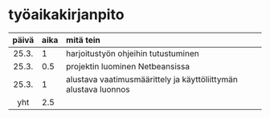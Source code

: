 # työaikakirjanpito

| päivä | aika | mitä tein  |
| :----:|:-----| :-----|
| 25.3. | 1    | harjoitustyön ohjeihin tutustuminen |
| 25.3. | 0.5  | projektin luominen Netbeansissa |
| 25.3. | 1    | alustava vaatimusmäärittely ja käyttöliittymän alustava luonnos |
| yht   | 2.5  | | 